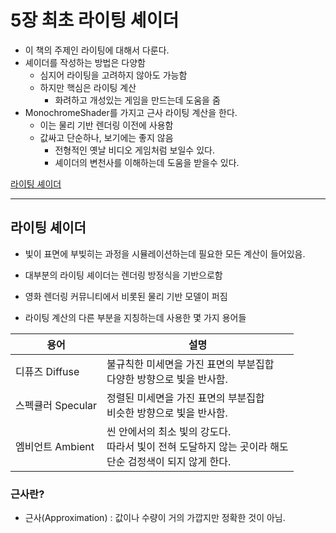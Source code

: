 # 5장 최초 라이팅 셰이더



- 이 책의 주제인 라이팅에 대해서 다룬다.
- 셰이더를 작성하는 방법은 다양함
  - 심지어 라이팅을 고려하지 않아도 가능함
  - 하지만 핵심은 라이팅 계산
    - 화려하고 개성있는 게임을 만드는데 도움을 줌
- MonochromeShader를 가지고 근사 라이팅 계산을 한다.
  - 이는 물리 기반 렌더링 이전에 사용함
  - 값싸고 단순하나, 보기에는 좋지 않음
    - 전형적인 옛날 비디오 게임처럼 보일수 있다.
    - 셰이더의 변천사를 이해하는데 도움을 받을수 있다.



[라이팅 셰이더](#라이팅-셰이더)



---

## 라이팅 셰이더



- 빛이 표면에 부빚히는 과정을 시뮬레이션하는데 필요한 모든 계산이 들어있음.
- 대부분의 라이팅 셰이더는 렌더링 방정식을 기반으로함
- 영화 렌더링 커뮤니티에서 비롯된 물리 기반 모델이 퍼짐

- 라이팅 계산의 다른 부분을 지칭하는데 사용한 몇 가지 용어들



| 용어              | 설명                                                         |
| ----------------- | ------------------------------------------------------------ |
| 디퓨즈 Diffuse    | 불규칙한 미세면을 가진 표면의 부분집합<br />다양한 방향으로 빛을 반사함. |
| 스펙큘러 Specular | 정렬된 미세면을 가진 표면의 부분집합<br />비슷한 방향으로 빛을 반사함. |
| 엠비언트 Ambient  | 씬 안에서의 최소 빛의 강도다.<br />따라서 빛이 전혀 도달하지 않는 곳이라 해도<br />단순 검정색이 되지 않게 한다. |



### 근사란?

- 근사(Approximation) : 값이나 수량이 거의 가깝지만 정확한 것이 아님.

